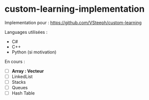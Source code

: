 # custom-learning-implementation

Implementation pour : https://github.com/VSteeph/custom-learning 

Languages utilisées :
* C# 
* C++
* Python (si motivation)

En cours :
- [ ] **Array : Vecteur**
- [ ] LinkedList
- [ ] Stacks
- [ ] Queues
- [ ] Hash Table
